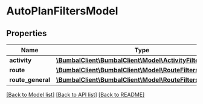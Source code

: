 # AutoPlanFiltersModel

## Properties
Name | Type | Description | Notes
------------ | ------------- | ------------- | -------------
**activity** | [**\BumbalClient\BumbalClient\Model\ActivityFiltersModel[]**](ActivityFiltersModel.md) |  | [optional] 
**route** | [**\BumbalClient\BumbalClient\Model\RouteFiltersModel[]**](RouteFiltersModel.md) |  | [optional] 
**route_general** | [**\BumbalClient\BumbalClient\Model\RouteFiltersModel[]**](RouteFiltersModel.md) |  | [optional] 

[[Back to Model list]](../README.md#documentation-for-models) [[Back to API list]](../README.md#documentation-for-api-endpoints) [[Back to README]](../README.md)


